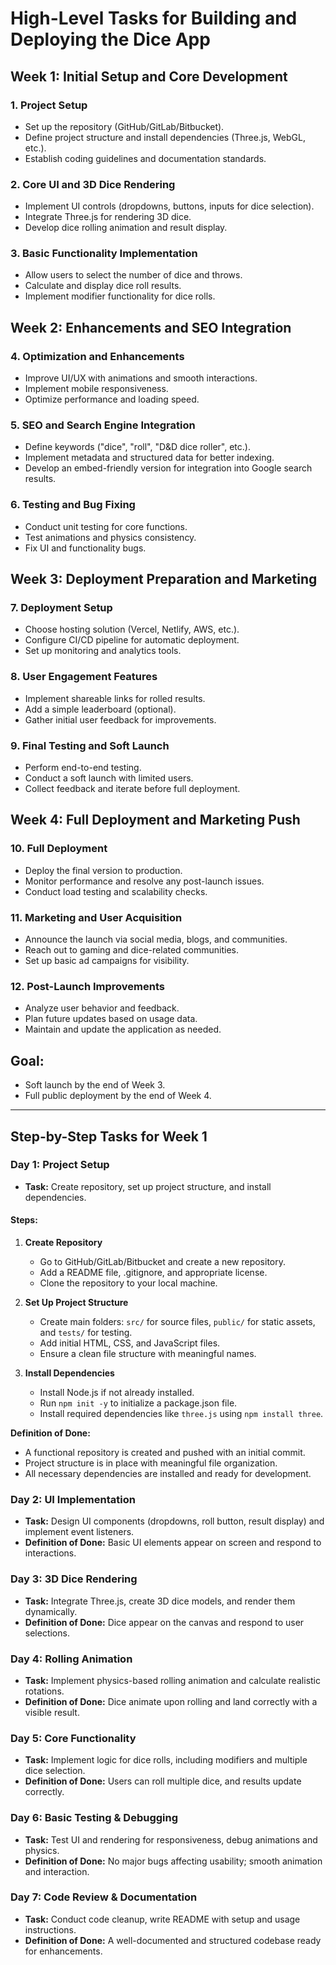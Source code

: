 # High-Level Tasks for Building and Deploying the Dice App

## Week 1: Initial Setup and Core Development
### 1. Project Setup
- Set up the repository (GitHub/GitLab/Bitbucket).
- Define project structure and install dependencies (Three.js, WebGL, etc.).
- Establish coding guidelines and documentation standards.

### 2. Core UI and 3D Dice Rendering
- Implement UI controls (dropdowns, buttons, inputs for dice selection).
- Integrate Three.js for rendering 3D dice.
- Develop dice rolling animation and result display.

### 3. Basic Functionality Implementation
- Allow users to select the number of dice and throws.
- Calculate and display dice roll results.
- Implement modifier functionality for dice rolls.

## Week 2: Enhancements and SEO Integration
### 4. Optimization and Enhancements
- Improve UI/UX with animations and smooth interactions.
- Implement mobile responsiveness.
- Optimize performance and loading speed.

### 5. SEO and Search Engine Integration
- Define keywords ("dice", "roll", "D&D dice roller", etc.).
- Implement metadata and structured data for better indexing.
- Develop an embed-friendly version for integration into Google search results.

### 6. Testing and Bug Fixing
- Conduct unit testing for core functions.
- Test animations and physics consistency.
- Fix UI and functionality bugs.

## Week 3: Deployment Preparation and Marketing
### 7. Deployment Setup
- Choose hosting solution (Vercel, Netlify, AWS, etc.).
- Configure CI/CD pipeline for automatic deployment.
- Set up monitoring and analytics tools.

### 8. User Engagement Features
- Implement shareable links for rolled results.
- Add a simple leaderboard (optional).
- Gather initial user feedback for improvements.

### 9. Final Testing and Soft Launch
- Perform end-to-end testing.
- Conduct a soft launch with limited users.
- Collect feedback and iterate before full deployment.

## Week 4: Full Deployment and Marketing Push
### 10. Full Deployment
- Deploy the final version to production.
- Monitor performance and resolve any post-launch issues.
- Conduct load testing and scalability checks.

### 11. Marketing and User Acquisition
- Announce the launch via social media, blogs, and communities.
- Reach out to gaming and dice-related communities.
- Set up basic ad campaigns for visibility.

### 12. Post-Launch Improvements
- Analyze user behavior and feedback.
- Plan future updates based on usage data.
- Maintain and update the application as needed.

## Goal:
- Soft launch by the end of Week 3.
- Full public deployment by the end of Week 4.

---

## Step-by-Step Tasks for Week 1

### Day 1: Project Setup
- **Task:** Create repository, set up project structure, and install dependencies.

#### Steps:
1. **Create Repository**
   - Go to GitHub/GitLab/Bitbucket and create a new repository.
   - Add a README file, .gitignore, and appropriate license.
   - Clone the repository to your local machine.

2. **Set Up Project Structure**
   - Create main folders: `src/` for source files, `public/` for static assets, and `tests/` for testing.
   - Add initial HTML, CSS, and JavaScript files.
   - Ensure a clean file structure with meaningful names.

3. **Install Dependencies**
   - Install Node.js if not already installed.
   - Run `npm init -y` to initialize a package.json file.
   - Install required dependencies like `three.js` using `npm install three`.

**Definition of Done:**
- A functional repository is created and pushed with an initial commit.
- Project structure is in place with meaningful file organization.
- All necessary dependencies are installed and ready for development.

### Day 2: UI Implementation
- **Task:** Design UI components (dropdowns, roll button, result display) and implement event listeners.
- **Definition of Done:** Basic UI elements appear on screen and respond to interactions.

### Day 3: 3D Dice Rendering
- **Task:** Integrate Three.js, create 3D dice models, and render them dynamically.
- **Definition of Done:** Dice appear on the canvas and respond to user selections.

### Day 4: Rolling Animation
- **Task:** Implement physics-based rolling animation and calculate realistic rotations.
- **Definition of Done:** Dice animate upon rolling and land correctly with a visible result.

### Day 5: Core Functionality
- **Task:** Implement logic for dice rolls, including modifiers and multiple dice selection.
- **Definition of Done:** Users can roll multiple dice, and results update correctly.

### Day 6: Basic Testing & Debugging
- **Task:** Test UI and rendering for responsiveness, debug animations and physics.
- **Definition of Done:** No major bugs affecting usability; smooth animation and interaction.

### Day 7: Code Review & Documentation
- **Task:** Conduct code cleanup, write README with setup and usage instructions.
- **Definition of Done:** A well-documented and structured codebase ready for enhancements.
